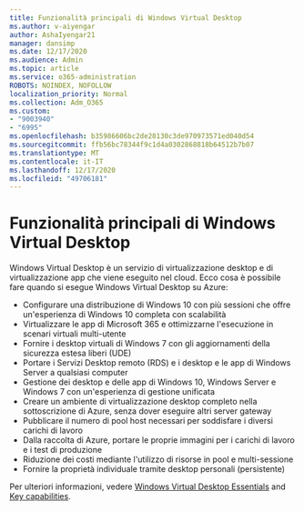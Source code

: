 ```yaml
---
title: Funzionalità principali di Windows Virtual Desktop
ms.author: v-aiyengar
author: AshaIyengar21
manager: dansimp
ms.date: 12/17/2020
ms.audience: Admin
ms.topic: article
ms.service: o365-administration
ROBOTS: NOINDEX, NOFOLLOW
localization_priority: Normal
ms.collection: Adm_O365
ms.custom:
- "9003940"
- "6995"
ms.openlocfilehash: b35986606bc2de28130c3de970973571ed040d54
ms.sourcegitcommit: ffb56bc78344f9c1d4a0302868818b64512b7b07
ms.translationtype: MT
ms.contentlocale: it-IT
ms.lasthandoff: 12/17/2020
ms.locfileid: "49706181"
---
```

# <a name="key-capabilities-of-windows-virtual-desktop"></a>Funzionalità principali di Windows Virtual Desktop

Windows Virtual Desktop è un servizio di virtualizzazione desktop e di virtualizzazione app che viene eseguito nel cloud. Ecco cosa è possibile fare quando si esegue Windows Virtual Desktop su Azure:

- Configurare una distribuzione di Windows 10 con più sessioni che offre un'esperienza di Windows 10 completa con scalabilità
- Virtualizzare le app di Microsoft 365 e ottimizzarne l'esecuzione in scenari virtuali multi-utente
- Fornire i desktop virtuali di Windows 7 con gli aggiornamenti della sicurezza estesa liberi (UDE)
- Portare i Servizi Desktop remoto (RDS) e i desktop e le app di Windows Server a qualsiasi computer
- Gestione dei desktop e delle app di Windows 10, Windows Server e Windows 7 con un'esperienza di gestione unificata
- Creare un ambiente di virtualizzazione desktop completo nella sottoscrizione di Azure, senza dover eseguire altri server gateway
- Pubblicare il numero di pool host necessari per soddisfare i diversi carichi di lavoro
- Dalla raccolta di Azure, portare le proprie immagini per i carichi di lavoro e i test di produzione
- Riduzione dei costi mediante l'utilizzo di risorse in pool e multi-sessione
- Fornire la proprietà individuale tramite desktop personali (persistente)

Per ulteriori informazioni, vedere [Windows Virtual Desktop Essentials](https://go.microsoft.com/fwlink/?linkid=2127033) and [Key capabilities](https://go.microsoft.com/fwlink/?linkid=2127033).

